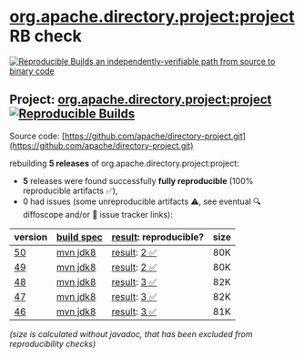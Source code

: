 [org.apache.directory.project:project](https://central.sonatype.com/artifact/org.apache.directory.project/project/versions) RB check
=======

[![Reproducible Builds](https://reproducible-builds.org/images/logos/rb.svg) an independently-verifiable path from source to binary code](https://reproducible-builds.org/)

## Project: [org.apache.directory.project:project](https://central.sonatype.com/artifact/org.apache.directory.project/project/versions) [![Reproducible Builds](https://img.shields.io/endpoint?url=https://raw.githubusercontent.com/jvm-repo-rebuild/reproducible-central/master/content/org/apache/directory/project/badge.json)](https://github.com/jvm-repo-rebuild/reproducible-central/blob/master/content/org/apache/directory/project/README.md)

Source code: [https://github.com/apache/directory-project.git](https://github.com/apache/directory-project.git)

rebuilding **5 releases** of org.apache.directory.project:project:
- **5** releases were found successfully **fully reproducible** (100% reproducible artifacts :white_check_mark:),
- 0 had issues (some unreproducible artifacts :warning:, see eventual :mag: diffoscope and/or :memo: issue tracker links):

| version | [build spec](/BUILDSPEC.md) | [result](https://reproducible-builds.org/docs/jvm/): reproducible? | size |
| -- | --------- | ------ | -- |
| [50](https://central.sonatype.com/artifact/org.apache.directory.project/project/50/pom) | [mvn jdk8](project-50.buildspec) | [result](project-50.buildinfo): [2 :white_check_mark: ](project-50.buildcompare) | 80K |
| [49](https://central.sonatype.com/artifact/org.apache.directory.project/project/49/pom) | [mvn jdk8](project-49.buildspec) | [result](project-49.buildinfo): [2 :white_check_mark: ](project-49.buildcompare) | 80K |
| [48](https://central.sonatype.com/artifact/org.apache.directory.project/project/48/pom) | [mvn jdk8](project-48.buildspec) | [result](project-48.buildinfo): [3 :white_check_mark: ](project-48.buildcompare) | 82K |
| [47](https://central.sonatype.com/artifact/org.apache.directory.project/project/47/pom) | [mvn jdk8](project-47.buildspec) | [result](project-47.buildinfo): [3 :white_check_mark: ](project-47.buildcompare) | 82K |
| [46](https://central.sonatype.com/artifact/org.apache.directory.project/project/46/pom) | [mvn jdk8](project-46.buildspec) | [result](project-46.buildinfo): [3 :white_check_mark: ](project-46.buildcompare) | 81K |

<i>(size is calculated without javadoc, that has been excluded from reproducibility checks)</i>
